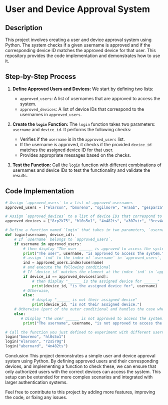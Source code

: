 # User and Device Approval System

## Description
This project involves creating a user and device approval system using Python. The system checks if a given username is approved and if the corresponding device ID matches the approved device for that user. This repository provides the code implementation and demonstrates how to use it.

## Step-by-Step Process

1. **Define Approved Users and Devices:**
   We start by defining two lists:
   - `approved_users`: A list of usernames that are approved to access the system.
   - `approved_devices`: A list of device IDs that correspond to the usernames in `approved_users`.

2. **Create the `login` Function:**
   The `login` function takes two parameters: `username` and `device_id`. It performs the following checks:
   - Verifies if the `username` is in the `approved_users` list.
   - If the username is approved, it checks if the provided `device_id` matches the assigned device ID for that user.
   - Provides appropriate messages based on the checks.

3. **Test the Function:**
   Call the `login` function with different combinations of usernames and device IDs to test the functionality and validate the results.

## Code Implementation

```python
# Assign `approved_users` to a list of approved usernames
approved_users = ["elarson", "bmoreno", "sgilmore", "eraab", "gesparza"]

# Assign `approved_devices` to a list of device IDs that correspond to the usernames in `approved_users`
approved_devices = ["8rp2k75", "hl0s5o1", "4n482ts", "a307vir", "3rcv4w6"]

# Define a function named `login` that takes in two parameters, `username` and `device_id`
def login(username, device_id):
    # If `username` belongs to `approved_users`,
    if username in approved_users:
        # then display "The user ______ is approved to access the system.",
        print("The user", username, "is approved to access the system.")
        # assign `ind` to the index of `username` in `approved_users`,
        ind = approved_users.index(username)
        # and execute the following conditional
        # If `device_id` matches the element at the index `ind` in `approved_devices`,
        if device_id == approved_devices[ind]:
            # then display "______ is the assigned device for ______" 
            print(device_id, "is the assigned device for", username)
        # Otherwise,
        else:
            # display "______ is not their assigned device"
            print(device_id, "is not their assigned device.")
    # Otherwise (part of the outer conditional and handles the case when `username` does not belong to `approved_users`),
    else:
       # Display "The user ______ is not approved to access the system."
        print("The username", username, "is not approved to access the system.")

# Call the function you just defined to experiment with different username and device_id combinations
login("bmoreno", "hl0s5o1")
login("elarson", "r2s5r9g")
login("abernard", "4n482ts")
```

Conclusion
This project demonstrates a simple user and device approval system using Python. By defining approved users and their corresponding devices, and implementing a function to check these, we can ensure that only authorized users with the correct devices can access the system. This setup can be extended for more complex scenarios and integrated with larger authentication systems.

Feel free to contribute to this project by adding more features, improving the code, or fixing any issues.
